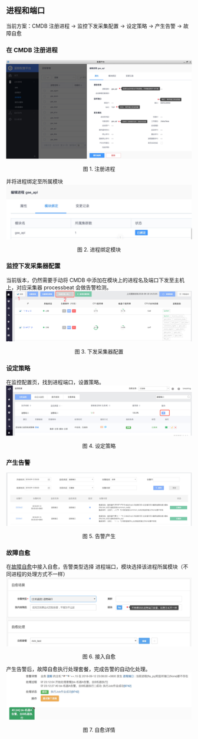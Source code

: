 ## 进程和端口

当前方案：CMDB 注册进程 →  监控下发采集配置 → 设定策略  → 产生告警 → 故障自愈

### 在 CMDB 注册进程
![](./media/15372519110882.jpg)
<center>图 1. 注册进程</center>

并将进程绑定至所属模块
![](./media/15372523371422.jpg)
<center>图 2. 进程绑定模块</center>

### 监控下发采集器配置
当前版本，仍然需要手动将 CMDB 中添加在模块上的进程名及端口下发至主机上，对应采集器 processbeat 会做告警检测。
![](./media/15372520456567.jpg)
<center>图 3. 下发采集器配置</center>

### 设定策略
在监控配置页，找到进程端口，设置策略。
![](./media/15372515049194.jpg)
<center>图 4. 设定策略</center>

### 产生告警
![](./media/15372522856813.jpg)
<center>图 5. 告警产生</center>

### 故障自愈
在[故障自愈](http://docs.bk.tencent.com/product_white_paper/fta/)中接入自愈，告警类型选择 进程端口，模块选择该进程所属模块（不同进程的处理方式不一样）
![](./media/15372514466345.jpg)
<center>图 6. 接入自愈</center>

产生告警后，故障自愈执行处理套餐，完成告警的自动化处理。
![](./media/15372532508822.jpg)
<center>图 7. 自愈详情</center>
